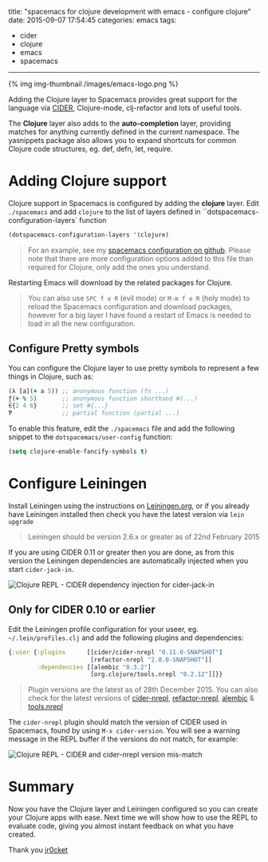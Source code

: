title: "spacemacs for clojure development with emacs - configure clojure"
date: 2015-09-07 17:54:45
categories: emacs
tags:
- cider
- clojure
- emacs
- spacemacs
---

{% img img-thumbnail /images/emacs-logo.png %}

Adding the Clojure layer to Spacemacs provides great support for the language via [CIDER](https://github.com/clojure-emacs/cider), Clojure-mode, clj-refactor and lots of useful tools.

The **Clojure** layer also adds to the **auto-completion** layer, providing matches for anything currently defined in the current namespace.  The yasnippets package also allows you to expand shortcuts for common Clojure code structures, eg. def, defn, let, require.

<!-- more -->

# Adding Clojure support

Clojure support in Spacemacs is configured by adding the **clojure** layer.  Edit `./spacemacs` and add `clojure` to the list of layers defined in ``dotspacemacs-configuration-layers` function

```lisp
(dotspacemacs-configuration-layers '(clojure)
```

> For an example, see my [spacemacs configuration on github](https://github.com/jr0cket/spacemacs-config). Please note that there are more configuration options added to this file than required for Clojure, only add the ones you understand.

Restarting Emacs will download by the related packages for Clojure.

> You can also use `SPC f e R` (evil mode) or `M-m f e R` (holy mode) to reload the Spacemacs configuration and download packages, however for a big layer I have found a restart of Emacs is needed to load in all the new configuration.


## Configure Pretty symbols

You can configure the Clojure layer to use pretty symbols to represent a few things in Clojure, such as:

```clojure
(λ [a](+ a 5)) ;; anonymous function (fn ...)
ƒ(+ % 5)       ;; anonymous function shorthand #(...)
∈{2 4 6}       ;; set #{...}
Ƥ              ;; partial function (partial ...)
```

To enable this feature, edit the `./spacemacs` file and add the following snippet to the `dotspacemacs/user-config` function:

```lisp
(setq clojure-enable-fancify-symbols t)
```

# Configure Leiningen

Install Leiningen using the instructions on [Leiningen.org](http://leiningen.org), or if you already have Leiningen installed then check you have the latest version via `lein upgrade`

> Leiningen should be version 2.6.x or greater as of 22nd February 2015

If you are using CIDER 0.11 or greater then you are done, as from this version the Leiningen dependencies are automatically injected when you start `cider-jack-in`.

![Clojure REPL - CIDER dependency injection for cider-jack-in](/images/emacs-cider-auto-dependencies-messages.png)


## Only for CIDER 0.10 or earlier

Edit the Leiningen profile configuration for your useer, eg. `~/.lein/profiles.clj` and add the following plugins and dependencies:

```clojure
{:user {:plugins      [[cider/cider-nrepl "0.11.0-SNAPSHOT"]
                       [refactor-nrepl "2.0.0-SNAPSHOT"]]
        :dependencies [[alembic "0.3.2"]
                       [org.clojure/tools.nrepl "0.2.12"]]}}
```

> Plugin versions are the latest as of 28th December 2015.
> You can also check for the latest versions of [cider-nrepl](https://clojars.org/cider/cider-nrepl), [refactor-nrepl](https://clojars.org/refactor-nrepl), [alembic](https://clojars.org/alembic) & [tools.nrepl](https://github.com/clojure/tools.nrepl)

The `cider-nrepl` plugin should match the version of CIDER used in Spacemacs, found by using  `M-x cider-version`. You will see a warning message in the REPL buffer if the versions do not match, for example:

![Clojure REPL - CIDER and cider-nrepl version mis-match](/images/spacemacs-cider-nrepl-mismatch.png)

# Summary

Now you have the Clojure layer and Leiningen configured so you can create your Clojure apps with ease.  Next time we will show how to use the REPL to evaluate code, giving you almost instant feedback on what you have created.

Thank you
[jr0cket](https://twitter.com/jr0cket)
